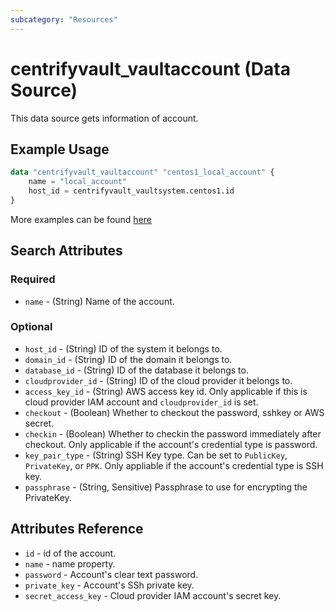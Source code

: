 ```yaml
---
subcategory: "Resources"
---
```


# centrifyvault_vaultaccount (Data Source)

This data source gets information of account.

## Example Usage

```terraform
data "centrifyvault_vaultaccount" "centos1_local_account" {
    name = "local_account"
    host_id = centrifyvault_vaultsystem.centos1.id
}
```

More examples can be found [here](https://github.com/marcozj/terraform-provider-centrifyvault/tree/main/examples/centrifyvault_vaultaccount)

## Search Attributes

### Required

- `name` - (String) Name of the account.

### Optional

- `host_id` - (String) ID of the system it belongs to.
- `domain_id` - (String) ID of the domain it belongs to.
- `database_id` - (String) ID of the database it belongs to.
- `cloudprovider_id` - (String) ID of the cloud provider it belongs to.
- `access_key_id` - (String) AWS access key id. Only applicable if this is cloud provider IAM account and `cloudprovider_id` is set.
- `checkout` - (Boolean) Whether to checkout the password, sshkey or AWS secret.
- `checkin` - (Boolean) Whether to checkin the password immediately after checkout. Only applicable if the account's credential type is password.
- `key_pair_type` - (String) SSH Key type. Can be set to `PublicKey`, `PrivateKey`, or `PPK`. Only appliable if the account's credential type is SSH key.
- `passphrase` - (String, Sensitive) Passphrase to use for encrypting the PrivateKey.

## Attributes Reference

- `id` - id of the account.
- `name` - name property.
- `password` - Account's clear text password.
- `private_key` - Account's SSh private key.
- `secret_access_key` - Cloud provider IAM account's secret key.
